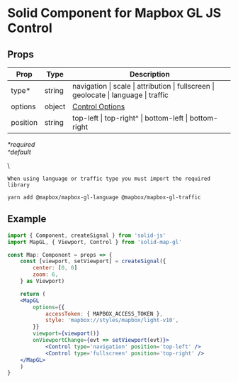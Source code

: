 # Solid Component for Mapbox GL JS Control

## Props

| Prop     | Type   | Description                                                                          |
| -------- | ------ | ------------------------------------------------------------------------------------ |
| type\*   | string | navigation \| scale \| attribution \| fullscreen \| geolocate \| language \| traffic |
| options  | object | [Control Options](https://docs.mapbox.com/mapbox-gl-js/api/markers/)                 |
| position | string | top-left \| top-right^ \| bottom-left \| bottom-right                                |

_\*required_\
_^default_

\


`When using language or traffic type you must import the required library`

```shell
yarn add @mapbox/mapbox-gl-language @mapbox/mapbox-gl-traffic
```

## Example

```jsx
import { Component, createSignal } from 'solid-js'
import MapGL, { Viewport, Control } from 'solid-map-gl'

const Map: Component = props => {
    const [viewport, setViewport] = createSignal({
        center: [0, 0]
        zoom: 6,
    } as Viewport)

    return (
    <MapGL
        options={{
            accessToken: { MAPBOX_ACCESS_TOKEN },
            style: 'mapbox://styles/mapbox/light-v10',
        }}
        viewport={viewport()}
        onViewportChange={evt => setViewport(evt)}>
            <Control type='navigation' position='top-left' />
            <Control type='fullscreen' position='top-right' />
    </MapGL>
    )
}
```
